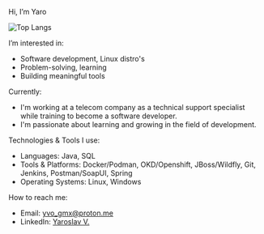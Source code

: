 Hi, I’m Yaro

![Top Langs](https://github-readme-stats.vercel.app/api/top-langs/?username=yaro-bit&layout=compact&theme=dark)

I’m interested in:
- Software development, Linux distro's
- Problem-solving, learning
- Building meaningful tools

Currently:
- I'm working at a telecom company as a technical support specialist while training to become a software developer. 
- I'm passionate about learning and growing in the field of development.

Technologies & Tools I use:
- Languages: Java, SQL
- Tools & Platforms: Docker/Podman, OKD/Openshift, JBoss/Wildfly, Git, Jenkins, Postman/SoapUI, Spring
- Operating Systems: Linux, Windows

How to reach me:
- Email: [yvo_gmx@proton.me](mailto:yvo_gmx@proton.me)
- LinkedIn: [Yaroslav V.](https://www.linkedin.com/in/yaroslav-v-b7876a211/)
